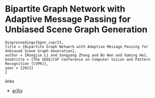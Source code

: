 # Bipartite Graph Network with Adaptive Message Passing for Unbiased Scene Graph Generation

```
@inproceedings{bgnn_cvpr21,
title = {Bipartite Graph Network with Adaptive Message Passing for Unbiased Scene Graph Generation},
author = {Rongjie Li and Songyang Zhang and Bo Wan and Xuming He},
booktitle = {The IEEE/CVF Conference on Computer Vision and Pattern Recognition (CVPR)},
year = {2021}
}
```

links
- [arXiv](https://arxiv.org/abs/2104.00308)
